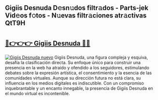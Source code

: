 ## Gigiis Desnuda D𝚎sn𝚞dos filtr𝚊dos - Parts-jek Vid𝚎os f𝚘tos - N𝚞evas filtr𝚊ciones atr𝚊ctivas QtT9H

# <h2><a href="http://mbc5gm.tromn.icu/?c=Gigiis+Desnuda">🔗👉👉👉 Gigiis Desnuda 🔗🔗</a></h2>

[![Gigiis Desnuda nuevo](https://i.imgur.com/pEAQMta.gif)](http://mbc5gm.tromn.icu/?c=Gigiis+Desnuda)
Gigiis Desnuda, una figura compleja y esquiva, desafía la clasificación directa. Su enfoque único para construir una presencia en la web ha atraído y ofendido a los seguidores, estimulando debates sobre la expresión artística, el consentimiento y la esencia de las comunidades virtuales. Aunque su dirección futura no está clara, su influencia en los medios digitales es indiscutible. Con un compromiso inquebrantable y un encanto innegable, la presencia de Gigiis Desnuda en el mundo virtual es incontenible.
